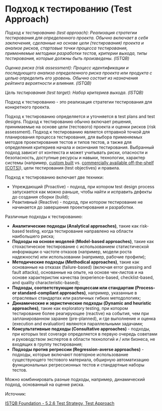 # Подход к тестированию (Test Approach)

_Подход к тестированию (test approach): Реализация стратегии тестирования для определенного проекта. Обычно включает в себя заключения, сделанные на основе цели (тестирования) проекта и анализе рисков, стартовые точки процесса тестирования, применяемые методики разработки тестов, критерии выхода, типы тестирования, которые должны быть произведены. (ISTQB)_

_Оценка риска (risk assessment): Процесс идентификации и последующего анализа определенного риска проекта или продукта с целью определить его уровень. Обычно состоит из назначения рейтинга вероятности и влияния. (ISTQB)_

_Цель тестирования (test target): Набор критериев выхода. (ISTQB)_

Подход к тестированию - это реализация стратегии тестирования для конкретного проекта.

Подход к тестированию определяется и уточняется в test plans and test designs. Подход к тестированию обычно включает решения, принимаемые на основе цели (тестового) проекта и оценки рисков (risk assessment). Подход к тестированию является отправной точкой для планирования процесса тестирования, для выбора применяемых методов проектирования тестов и типов тестов, а также для определения критериев начала и окончания тестирования. Выбранный подход зависит от контекста и может учитывать риски, опасности и безопасность, доступные ресурсы и навыки, технологии, характер системы (например, [custom built](https://en.wikipedia.org/wiki/Custom\_software) vs. [commercially available off-the-shelf (COTS)](https://en.wikipedia.org/wiki/Commercial\_off-the-shelf)), цели тестирования (test objectives) и правила.

Подход к тестированию включает две техники:

* Упреждающий (Proactive) - подход, при котором test design process запускается как можно раньше, чтобы найти и исправить дефекты до создания сборки (build);
* Реактивный (Reactive) - подход, при котором тестирование не начинается до завершения проектирования и разработки.

Различные подходы к тестированию:

* **Аналитические подходы (Analytical approaches)**, такие как risk-based testing, когда тестирование направлено на области наибольшего риска;
* **Подходы на основе моделей (Model-based approaches)**, такие как стохастическое тестирование с использованием статистической информации о частоте отказов (например, модели роста надежности) или использовании (например, рабочие профили);
* **Методические подходы (Methodical approaches)**, такие как основанные на отказах (failure-based) (включая error guessing and fault attacks), основанные на опыте, на основе чек-листов и на основе характеристик качества (experience-based, checklist-based, and quality characteristic-based);
* **Подходы, соответствующие процессам или стандартам (Process- or standard-compliant approaches)**, например, указанные в отраслевых стандартах или различных гибких методологиях;
* **Динамические и эвристические подходы (Dynamic and heuristic approaches)**, такие как exploratory testing, при котором тестирование более реагирующее (reactive) на события, чем при запланированном заранее (pre-planned), и где выполнение и оценка (execution and evaluation) являются параллельными задачами;
* **Консультативные подходы (Consultative approaches)** - подходы, при которых test coverage определяется в первую очередь советами и руководством экспертов в области технологий и / или бизнеса, не входящих в группу тестирования;
* **Подходы против регрессии (Regression-averse approaches)** - подходы, которые включают повторное использование существующего тестового материала, обширную автоматизацию функциональных регрессионных тестов и стандартные наборы тестов.

Можно комбинировать разные подходы, например, динамический подход, основанный на оценке риска.

Источник:

[ISTQB Foundation - 5.2.6 Test Strategy, Test Approach](https://istqbfoundation.wordpress.com/2017/09/18/test-strategy-test-approach/)
